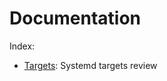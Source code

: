 <!-- 

	Bruno Mondelo Giaramita                                    
	mondelob14@gmail.com                                       
	isx48185462                                                
	Escola del Treball de Barcelona 2017-04-21
	
															 -->

# Documentation
Index:
* [Targets](targets.md): Systemd targets review
